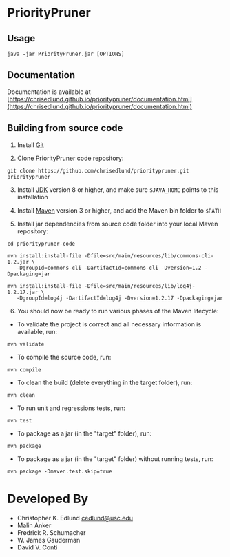 PriorityPruner
==============

Usage
-----
`java -jar PriorityPruner.jar [OPTIONS]`


Documentation
-------------
Documentation is available at [https://chrisedlund.github.io/prioritypruner/documentation.html](https://chrisedlund.github.io/prioritypruner/documentation.html)


Building from source code
-------------------------

1) Install [Git](https://git-scm.com/)

2) Clone PriorityPruner code repository:

`git clone https://github.com/chrisedlund/prioritypruner.git prioritypruner`

3) Install [JDK](http://www.oracle.com/technetwork/java/javase/downloads/index.html) version 8 or higher, and make sure `$JAVA_HOME` points to this installation

4) Install [Maven](https://maven.apache.org/) version 3 or higher, and add the Maven bin folder to `$PATH`

5) Install jar dependencies from source code folder into your local Maven repository:

```
cd prioritypruner-code

mvn install:install-file -Dfile=src/main/resources/lib/commons-cli-1.2.jar \
   -DgroupId=commons-cli -DartifactId=commons-cli -Dversion=1.2 -Dpackaging=jar
   
mvn install:install-file -Dfile=src/main/resources/lib/log4j-1.2.17.jar \
   -DgroupId=log4j -DartifactId=log4j -Dversion=1.2.17 -Dpackaging=jar
```

6) You should now be ready to run various phases of the Maven lifecycle:

- To validate the project is correct and all necessary information is available, run:

`mvn validate`

- To compile the source code, run:

`mvn compile`

- To clean the build (delete everything in the target folder), run:

`mvn clean`

- To run unit and regressions tests, run:

`mvn test`

- To package as a jar (in the "target" folder), run:

`mvn package`


- To package as a jar (in the "target" folder) without running tests, run:

`mvn package -Dmaven.test.skip=true`

Developed By
============
 * Christopher K. Edlund [cedlund@usc.edu](mailto:cedlund@usc.edu)
 * Malin Anker
 * Fredrick R. Schumacher
 * W. James Gauderman
 * David V. Conti
 

